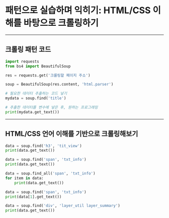 # **패턴으로 실습하며 익히기: HTML/CSS 이해를 바탕으로 크롤링하기**
---  
## **크롤링 패턴 코드**
```python
import requests
from bs4 import BeautifulSoup

res = requests.get('크롤링할 페이지 주소')

soup = BeautifulSoup(res.content, 'html.parser')

# 필요한 데이터 추출하는 코드 넣기
mydata = soup.find('title')

# 추출한 데이터를 변수에 넣은 후, 원하는 프로그래밍
print(mydata.get_text())
```  
---
## **HTML/CSS 언어 이해를 기반으로 크롤링해보기**

```python
data = soup.find('h3', 'tit_view')
print(data.get_text())
```

```python
data = soup.find('span', 'txt_info')
print(data.get_text())
```

```python
data = soup.find_all('span', 'txt_info')
for item in data:
    print(data.get_text())
```

```python
data = soup.find('span', 'txt_info')
print(data[1].get_text())
```

```python
data = soup.find('div', 'layer_util layer_summary')
print(data.get_text())
```
